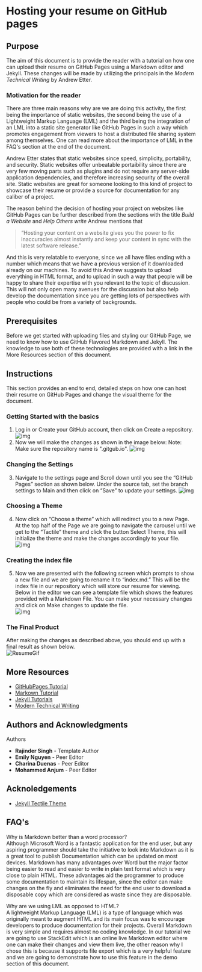# Hosting your resume on GitHub pages

## Purpose
The aim of this document is to provide the reader with a tutorial on how one can upload their resume on GitHub Pages using a Markdown editor and Jekyll. These changes will be made by utilizing the principals in the *Modern Technical Writing* by Andrew Etter. 

### Motivation for the reader
There are three main reasons why are we are doing this activity, the first being the importance of static websites, the second being the use of a Lightweight Markup Language (LML) and the third being the integration of an LML into a static site generator like GitHub Pages in such a way which promotes engagement from viewers to host a distributed file sharing system among themselves. One can read more about the importance of LML in the FAQ's section at the end of the document.

Andrew Etter states that static websites since speed, simplicity, portability, and security. Static websites offer unbeatable portaibility since there are very few moving parts such as plugins and do not require any server-side application dependencies, and therefore increasing security of the overall site. Static websites are great for someone looking to this kind of project to showcase their resume or provide a source for documentation for any caliber of a project.  

The reason behind the decision of hosting your project on websites like GitHub Pages can be further described from the sections with the title *Build a Website* and *Help Others write* Andrew mentions that  

> “Hosting your content on a website gives you the power to fix inaccuracies almost instantly and keep your content in sync with the latest software release.”  

And this is very relatable to everyone, since we all have files ending with a number which means that we have a previous version of it downloaded already on our machines. To avoid this Andrew suggests to upload everything in HTML format, and to upload in such a way that people will be happy to share their expertise with you relevant to the topic of discussion. This will not only open many avenues for the discussion but also help develop the documentation since you are getting lots of perspectives with people who could be from a variety of backgrounds.  

## Prerequisites
Before we get started with uploading files and styling our GitHub Page, we need to know how to use GitHub Flavored Markdown and Jekyll. The knowledge to use both of these technologies are provided with a link in the More Resources section of this document.

## Instructions
This section provides an end to end, detailed steps on how one can host their resume on GitHub Pages and change the visual theme for the document.

### Getting Started with the basics  
1.	Log in or Create your GitHub account, then click on Create a repository.
![img](/Assets/create-repo.jpg)  
2.	Now we will make the changes as shown in the image below:
Note: Make sure the repository name is "<yourusername>.gitgub.io".
![img](/Assets/repo-settings.png)  

### Changing the Settings     
3.	Navigate to the settings page and Scroll down until you see the “GitHub Pages” section as shown below. Under the source tab, set the branch settings to Main and then click on “Save” to update your settings. 
![img](/Assets/repo-theme-change.png)    
### Choosing a Theme    
4.	 Now click on “Choose a theme” which will redirect you to a new Page. At the top half of the Page we are going to navigate the carousel until we get to the “Tactile” theme and click the button Select Theme, this will initialize the theme and make the changes accordingly to your file.  
![img](/Assets/theme-carousel.png)  

### Creating the index file  
5.	Now we are presented with the following screen which prompts to show a new file and we are going to rename it to “index.md.” This will be the index file in our repository which will store our resume for viewing. Below in the editor we can see a template file which shows the features provided with a Markdown File. You can make your necessary changes and click on Make changes to update the file.    
![img](/Assets/theme-edit.png)   

### The Final Product  
After making the changes as described above, you should end up with a final result as shown below.  
![ResumeGif](/Assets/resumeGif.gif)


## More Resources
* [GitHubPages Tutorial](https://guides.github.com/features/pages/)  
* [Markown Tutorial](https://www.markdownguide.org/)
* [Jekyll Tutorials](https://www.youtube.com/playlist?list=PLLAZ4kZ9dFpOPV5C5Ay0pHaa0RJFhcmcB) 
* [Modern Technical Writing](https://www.amazon.ca/Modern-Technical-Writing-Introduction-Documentation-ebook/dp/B01A2QL9SS)    


## Authors and Acknowledgments
Authors  
* **Rajinder Singh** - Template Author   
* **Emily Nguyen**   - Peer Editor    
* **Charina Duenas** - Peer Editor 
* **Mohammed Anjum** - Peer Editor 

## Acknoledgements 
* [Jekyll Tectile Theme](https://github.com/pages-themes/tactile)    


## FAQ's
Why is Markdown better than a word processor?  
Although Microsoft Word is a fantastic application for the end user, but any aspiring programmer should take the initiative to look into Markdown as it is a great tool to publish Documentation which can be updated on most devices. Markdown has many advantages over Word but the major factor being easier to read and easier to write in plain text format which is very close to plain HTML. These advantages aid the programmer to produce some documentation to maintain its lifespan, since the editor can make changes on the fly and eliminates the need for the end user to download a disposable copy which are considered as waste since they are disposable. 
 
Why are we using  LML as opposed to HTML?  
A lightweight Markup Language (LML) is a type of language which was originally meant to augment HTML and its main focus was to encourage developers to produce documentation for their projects. Overall Markdown is very simple and requires almost no coding knowledge. In our tutorial we are going to use StackEdit which is an online live Markdown editor where one can make their changes and view them live, the other reason why I chose this is because it supports file export which is a very helpful feature and we are going to demonstrate how to use this feature in the demo section of this document.  
